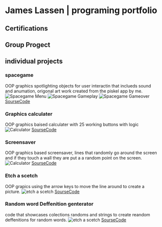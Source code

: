 # James Lassen | programing portfolio

## Certifications

## Group Progect

## individual projects

### spacegame
OOP graphics spotlighting objects for user interactin that inclueds sound and anumation, origonal art work created from the piskel app by me.
![Spacegame Menu](https://github.com/Jameslassen1/programing1b2/blob/main/images/Spacegame%20startscreen.png?raw=true)
![Spacegame Gameplay](https://github.com/Jameslassen1/programing1b2/blob/main/images/Spacegame%20gameplay.png?raw=true)
![Spacegame Gameover](https://github.com/Jameslassen1/programing1b2/blob/main/images/spacegame%20Gameover.png?raw=true)
[SourseCode](https://github.com/Jameslassen1/programing1b2/blob/main/src/Spacegame.zip)

### Graphics calculater
OOP graphics baised calculater with 25 working buttons with logic
![Calculator](https://github.com/Jameslassen1/programing1b2/blob/main/images/calculator.png?raw=true)
[SourseCode](https://github.com/Jameslassen1/programing1b2/blob/main/src/calculator.zip)

### Screensaver
OOP graphics based screensaver, lines that randomly go around the screen and if they touch a wall they are put a a random point on the screen.
![Calculator](https://github.com/Jameslassen1/programing1b2/blob/main/images/Screensaver.png?raw=true)
[SourseCode](https://github.com/Jameslassen1/programing1b2/blob/main/src/screensaver.zip)

### Etch a scetch
OOP grapics using the arrow keys to move the line around to create a picture.
![etch a scetch](https://github.com/Jameslassen1/programing1b2/blob/main/images/EAS.png?raw=true)
[SourseCode](https://github.com/Jameslassen1/programing1b2/blob/main/src/etchASketch.zip)

### Random word Deffenition genterator
code that showcases colections randoms and strings to create reandom deffenitions for random words.
![etch a scetch](https://github.com/Jameslassen1/programing1b2/blob/main/images/WordDef.png?raw=true)
[SourseCode](https://github.com/Jameslassen1/programing1b2/blob/main/src/main.py)

